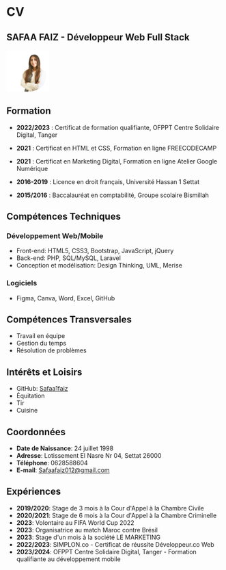 # CV 

## SAFAA FAIZ - Développeur Web Full Stack
<img src="logo.jpg" width ="100">

## Formation

- **2022/2023** : Certificat de formation qualifiante, OFPPT Centre Solidaire Digital, Tanger

- **2021** : Certificat en HTML et CSS, Formation en ligne FREECODECAMP

- **2021** : Certificat en Marketing Digital, Formation en ligne Atelier Google Numérique

- **2016-2019** : Licence en droit français, Université Hassan 1 Settat

- **2015/2016** : Baccalauréat en comptabilité, Groupe scolaire Bismillah

## Compétences Techniques

### Développement Web/Mobile

- Front-end: HTML5, CSS3, Bootstrap, JavaScript, jQuery
- Back-end: PHP, SQL/MySQL, Laravel
- Conception et modélisation: Design Thinking, UML, Merise

### Logiciels

- Figma, Canva, Word, Excel, GitHub

## Compétences Transversales

- Travail en équipe
- Gestion du temps
- Résolution de problèmes

## Intérêts et Loisirs

- GitHub: [Safaa1faiz](https://github.com/Safaa1faiz)
- Équitation
- Tir
- Cuisine

## Coordonnées

- **Date de Naissance**: 24 juillet 1998
- **Adresse**: Lotissement El Nasre Nr 04, Settat 26000
- **Téléphone**: 0628588604
- **E-mail**: Safaafaiz012@gmail.com

## Expériences

- **2019/2020**: Stage de 3 mois à la Cour d'Appel à la Chambre Civile
- **2020/2021**: Stage de 6 mois à la Cour d'Appel à la Chambre Criminelle
- **2023**: Volontaire au FIFA World Cup 2022
- **2023**: Organisatrice au match Maroc contre Brésil
- **2023**: Stage d'un mois à la société LE MARKETING
- **2022/2023**: SIMPLON.co - Certificat de réussite Développeur.co Web
- **2023/2024**: OFPPT Centre Solidaire Digital, Tanger - Formation qualifiante au développement mobile
